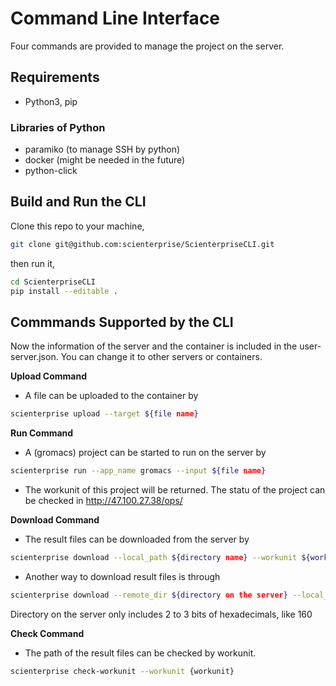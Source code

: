 # Command Line Interface

Four commands are provided to manage the project on the server.

## Requirements
- Python3, pip
### Libraries of Python
- paramiko (to manage SSH by python)
- docker (might be needed in the future)
- python-click

## Build and Run the CLI
Clone this repo to your machine,
```bash
git clone git@github.com:scienterprise/ScienterpriseCLI.git
```
then run it,
```bash
cd ScienterpriseCLI
pip install --editable .
```

## Commmands Supported by the CLI
Now the information of the server and the container is included in the user-server.json. You can change it to other servers or containers.

**Upload Command**
- A file can be uploaded to the container by 
```bash
scienterprise upload --target ${file name}
```

**Run Command**
- A (gromacs) project can be started to run on the server by
```bash
scienterprise run --app_name gromacs --input ${file name}
```
- The workunit of this project will be returned. The statu of the project can be checked in http://47.100.27.38/ops/

**Download Command**
- The result files can be downloaded from the server by
```bash
scienterprise download --local_path ${directory name} --workunit ${workunit from above}
```
- Another way to download result files is through
```bash
scienterprise download --remote_dir ${directory on the server} --local_path ${directory in your machine}
```
Directory on the server only includes 2 to 3 bits of hexadecimals, like 160

**Check Command**
- The path of the result files can be checked by workunit.
```bash
scienterprise check-workunit --workunit {workunit}
```

